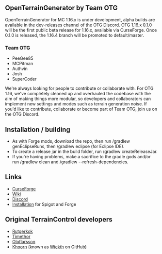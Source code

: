 ##  OpenTerrainGenerator by Team OTG

OpenTerrainGenerator for MC 1.16.x is under development, alpha builds are available in the dev-releases channel of the OTG Discord.
OTG 1.16.x 0.1.0 will be the first public beta release for 1.16.x, available via CurseForge. Once 0.1.0 is released, the 1.16.4 branch
will be promoted to default/master.

### Team OTG
- PeeGee85
- MCPitman
- Authvin
- Josh
- SuperCoder

We're always looking for people to contribute or collaborate with. For OTG 1.16, we've completely cleaned up and overhauled the codebase 
with the aim of making things more modular, so developers and collaborators can implement new settings and modes such as terrain 
generation noise. If you'd like to contribute, collaborate or become part of Team OTG, join us on the OTG Discord.

## Installation / building

- As with Forge mods, download the repo, then run /gradlew genEclipseRuns, then /gradlew eclipse (for Eclipse IDE).
- To create a release jar in the build folder, run /gradlew createReleaseJar.
- If you're having problems, make a sacrifice to the gradle gods and/or run /gradlew clean and /gradlew --refresh-dependencies.

## Links
* [CurseForge](https://minecraft.curseforge.com/projects/open-terrain-generator)
* [Wiki](http://openterraingen.wikia.com/wiki/Open_Terrain_Generator_Wiki)
* [Discord](https://discord.com/invite/UXzdVTH)
* [Installation](https://openterraingen.fandom.com/wiki/Installing_OTG) for Spigot and Forge

## Original TerrainControl developers
* <a href="https://github.com/rutgerkok">Rutgerkok</a>
* <a href="https://github.com/Timethor">Timethor</a>
* <a href="https://github.com/oloflarsson">Oloflarsson</a>
* <a href="http://dev.bukkit.org/profiles/Khoorn/">Khoorn</a> (known as <a href="https://github.com/Wickth">Wickth</a> on GitHub)
